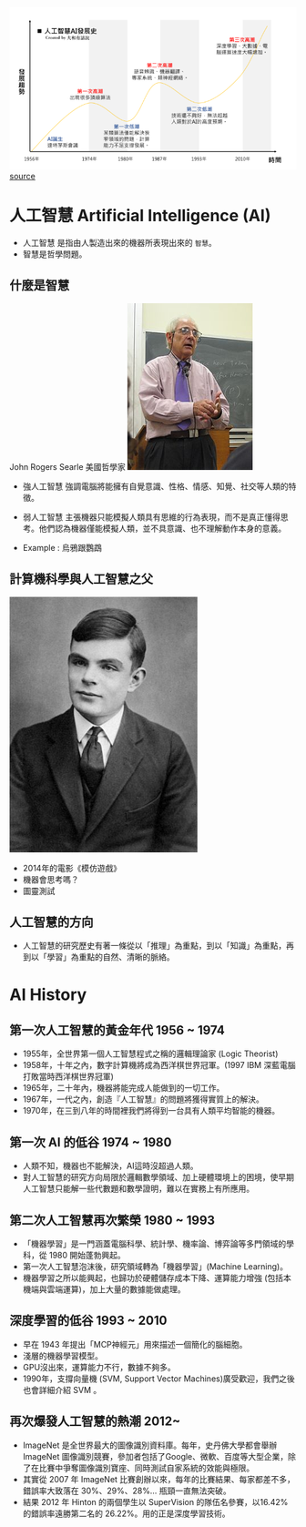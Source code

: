 

![History](../../images/AI_History.png)
[source](https://dahetalk.com/2018/04/08/%E5%AE%8C%E6%95%B4%E8%A7%A3%E6%9E%90ai%E4%BA%BA%E5%B7%A5%E6%99%BA%E6%85%A7%EF%BC%9A3%E5%A4%A7%E6%B5%AA%E6%BD%AE%EF%BC%8B3%E5%A4%A7%E6%8A%80%E8%A1%93%EF%BC%8B3%E5%A4%A7%E6%87%89%E7%94%A8%EF%BD%9C/)


# 人工智慧 Artificial Intelligence (AI)

- 人工智慧 是指由人製造出來的機器所表現出來的 ```智慧```。
- 智慧是哲學問題。

## 什麼是智慧

John Rogers Searle 美國哲學家
![John](../../images/220px-John_searle2.jpg)
- 強人工智慧
強調電腦將能擁有自覺意識、性格、情感、知覺、社交等人類的特徵。

- 弱人工智慧
主張機器只能模擬人類具有思維的行為表現，而不是真正懂得思考。他們認為機器僅能模擬人類，並不具意識、也不理解動作本身的意義。

- Example : 烏鴉跟鸚鵡

## 計算機科學與人工智慧之父
![John](../../images/330px-Alan_Turing_Aged_16.jpg)

- 2014年的電影《模仿遊戲》
- 機器會思考嗎？
- 圖靈測試

## 人工智慧的方向

- 人工智慧的研究歷史有著一條從以「推理」為重點，到以「知識」為重點，再到以「學習」為重點的自然、清晰的脈絡。



# AI History

## 第一次人工智慧的黃金年代 1956 ~ 1974

- 1955年，全世界第一個人工智慧程式之稱的邏輯理論家 (Logic Theorist)
- 1958年，十年之內，數字計算機將成為西洋棋世界冠軍。(1997 IBM 深藍電腦打敗當時西洋棋世界冠軍)
- 1965年，二十年內，機器將能完成人能做到的一切工作。
- 1967年，一代之內，創造『人工智慧』的問題將獲得實質上的解決。
- 1970年，在三到八年的時間裡我們將得到一台具有人類平均智能的機器。

## 第一次 AI 的低谷 1974 ~ 1980

- 人類不知，機器也不能解決，AI這時沒超過人類。
- 對人工智慧的研究方向局限於邏輯數學領域、加上硬體環境上的困境，使早期人工智慧只能解一些代數題和數學證明，難以在實務上有所應用。


## 第二次人工智慧再次繁榮 1980 ~ 1993

- 「機器學習」是一門涵蓋電腦科學、統計學、機率論、博弈論等多門領域的學科，從 1980 開始蓬勃興起。
- 第一次人工智慧泡沫後，研究領域轉為「機器學習」(Machine Learning)。
- 機器學習之所以能興起，也歸功於硬體儲存成本下降、運算能力增強 (包括本機端與雲端運算)，加上大量的數據能做處理。

## 深度學習的低谷 1993 ~ 2010

- 早在 1943 年提出「MCP神經元」用來描述一個簡化的腦細胞。
- 淺層的機器學習模型。
- GPU沒出來，運算能力不行，數據不夠多。
- 1990年，支撐向量機 (SVM, Support Vector Machines)廣受歡迎，我們之後也會詳細介紹 SVM 。


## 再次爆發人工智慧的熱潮 2012~

- ImageNet 是全世界最大的圖像識別資料庫。每年，史丹佛大學都會舉辦 ImageNet 圖像識別競賽，參加者包括了Google、微軟、百度等大型企業，除了在比賽中爭奪圖像識別寶座、同時測試自家系統的效能與極限。
- 其實從 2007 年 ImageNet 比賽創辦以來，每年的比賽結果、每家都差不多，錯誤率大致落在 30%、29%、28%… 瓶頸一直無法突破。
- 結果 2012 年 Hinton 的兩個學生以 SuperVision 的隊伍名參賽，以16.42% 的錯誤率遠勝第二名的 26.22%。用的正是深度學習技術。



